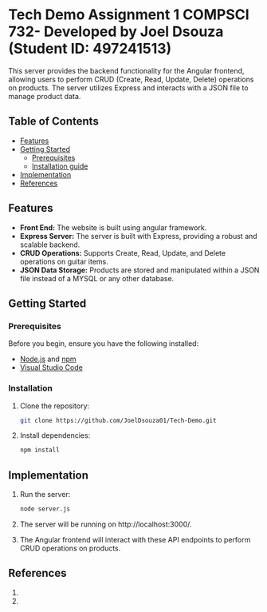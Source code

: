 # Tech Demo Assignment 1 COMPSCI 732- Developed by Joel Dsouza (Student ID: 497241513) 

This server provides the backend functionality for the Angular frontend, allowing users to perform CRUD (Create, Read, Update, Delete) operations on products. The server utilizes Express and interacts with a JSON file to manage product data.

## Table of Contents

- [Features](#features)
- [Getting Started](#getting-started)
  - [Prerequisites](#prerequisites)
  - [Installation guide](#installation)
- [Implementation](#running)
- [References](#references)

## Features
- **Front End:** The website is built using angular framework.
- **Express Server:** The server is built with Express, providing a robust and scalable backend.
- **CRUD Operations:** Supports Create, Read, Update, and Delete operations on guitar items.
- **JSON Data Storage:** Products are stored and manipulated within a JSON file instead of a MYSQL or any other database.

## Getting Started

### Prerequisites

Before you begin, ensure you have the following installed:

- [Node.js](https://nodejs.org/) and [npm](https://www.npmjs.com/)
- [Visual Studio Code](https://code.visualstudio.com/)

### Installation

1. Clone the repository:
   ```bash
   git clone https://github.com/JoelDsouza01/Tech-Demo.git
   ```
2. Install dependencies:
   ```bash
   npm install
   ```

## Implementation

1. Run the server:
   ```bash
   node server.js
   ```
2. The server will be running on http://localhost:3000/.

3. The Angular frontend will interact with these API endpoints to perform CRUD operations on products.

## References
1) [Angular Docs]: (https://angular.io/guide/setup-local)
2) 
